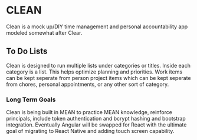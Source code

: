 # CLEAN
Clean is a mock up/DIY time management and personal accountability app modeled somewhat after Clear. 

## To Do Lists
Clean is designed to run multiple lists under categories or titles. Inside each category is a list. This helps optimize planning and priorities. Work items can be kept seperate from person project items which can be kept seperate from chores, personal appointments, or any other sort of category. 

### Long Term Goals
Clean is being built in MEAN to practice MEAN knowledge, reinforce principals, include token authentication and bcrypt hashing and bootstrap integration. Eventually Angular will be swapped for React with the ultimate goal of migrating to React Native and adding touch screen capability. 